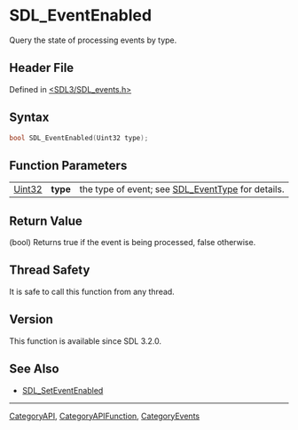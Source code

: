# SDL_EventEnabled

Query the state of processing events by type.

## Header File

Defined in [<SDL3/SDL_events.h>](https://github.com/libsdl-org/SDL/blob/main/include/SDL3/SDL_events.h)

## Syntax

```c
bool SDL_EventEnabled(Uint32 type);
```

## Function Parameters

|                  |          |                                                                    |
| ---------------- | -------- | ------------------------------------------------------------------ |
| [Uint32](Uint32) | **type** | the type of event; see [SDL_EventType](SDL_EventType) for details. |

## Return Value

(bool) Returns true if the event is being processed, false otherwise.

## Thread Safety

It is safe to call this function from any thread.

## Version

This function is available since SDL 3.2.0.

## See Also

- [SDL_SetEventEnabled](SDL_SetEventEnabled)

----
[CategoryAPI](CategoryAPI), [CategoryAPIFunction](CategoryAPIFunction), [CategoryEvents](CategoryEvents)

